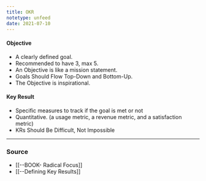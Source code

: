 ```yaml
---
title: OKR
notetype: unfeed
date: 2021-07-10
---
```


#### Objective
- A clearly defined goal.
- Recommended to have 3, max 5.
- An Objective is like a mission statement.
- Goals Should Flow Top-Down and Bottom-Up.
- The Objective is inspirational.

#### Key Result 
- Specific measures to track if the goal is met or not
- Quantitative. (a usage metric, a revenue metric, and a satisfaction metric)
- KRs Should Be Difficult, Not Impossible

--- 

### Source
-  [[--BOOK- Radical Focus]]
-  [[--Defining Key Results]]